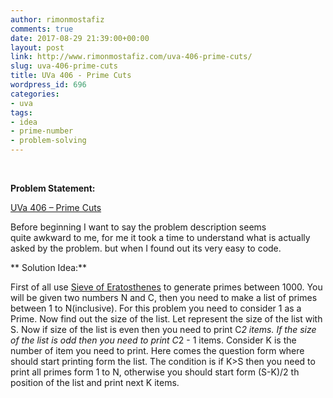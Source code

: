 ```yaml
---
author: rimonmostafiz
comments: true
date: 2017-08-29 21:39:00+00:00
layout: post
link: http://www.rimonmostafiz.com/uva-406-prime-cuts/
slug: uva-406-prime-cuts
title: UVa 406 - Prime Cuts
wordpress_id: 696
categories:
- uva
tags:
- idea
- prime-number
- problem-solving
---
```





 




**Problem Statement:**






[UVa 406 – Prime Cuts](http://uva.onlinejudge.org/external/4/406.html)


Before beginning I want to say the problem description seems quite awkward to me, for me it took a time to understand what is actually asked by the problem. but when I found out its very easy to code.







**
Solution Idea:**




First of all use [Sieve of Eratosthenes](http://wp.me/p94Vft-m) to generate primes between 1000. You will be given two numbers N and C, then you need to make a list of primes between 1 to N(inclusive). For this problem you need to consider 1 as a Prime. Now find out the size of the list. Let represent the size of the list with S. Now if size of the list is even then you need to print C*2 items. If the size of the list is odd then you need to print C*2 - 1 items. Consider K is the number of item you need to print.
Here comes the question form where should start printing form the list. The condition is if K>S then you need to print all primes form 1 to N, otherwise you should start form (S-K)/2 th position of the list and print next K items.



